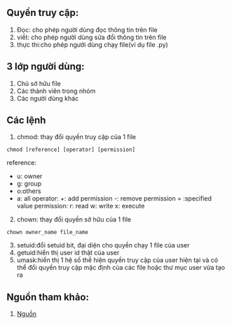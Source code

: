 ## Quyền truy cập:
1. Đọc: cho phép người dùng đọc thông tin trên file
2. viết: cho phép người dùng sửa đổi thông tin trên file
3. thực thi:cho phép người dùng chạy file(ví dụ file .py)
## 3 lớp người dùng:
1. Chủ sở hữu file
2. Các thành viên trong nhóm
3. Các người dùng khác
## Các lệnh
1. chmod: thay đổi quyền truy cập của 1 file
```
chmod [reference] [operator] [permission]
```
reference: 
- u: owner
- g: group
- o:others
- a: all
operator:
+: add permission
-: remove permission
= :specified value
permission:
r: read
w: write
x: execute

2. chown: thay đổi quyền sở hữu của 1 file
```
chown owner_name file_name
```
3. setuid:đổi setuid bit, đại diện cho quyền chạy 1 file của user
4. getuid:hiển thị user id thật của user
5. umask:hiển thị 1 hệ số thể hiện quyền truy cập của user hiện tại và có thể đổi quyền truy cập mặc định của các file hoặc thư mục user vừa tạo ra

## Nguồn tham khảo:
1. [Nguồn](https://www.geeksforgeeks.org/)
